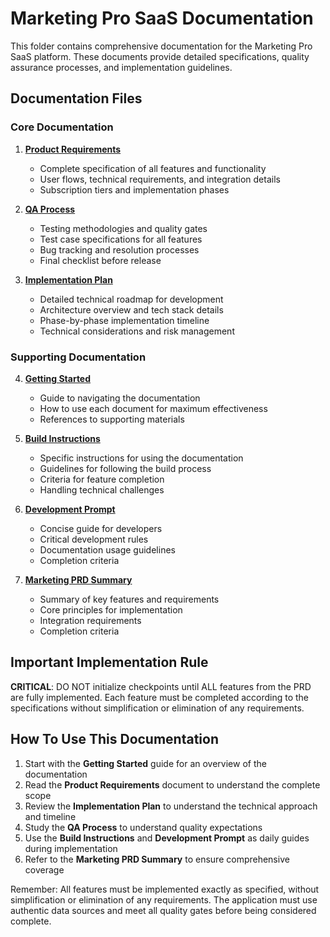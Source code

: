 # Marketing Pro SaaS Documentation

This folder contains comprehensive documentation for the Marketing Pro SaaS platform. These documents provide detailed specifications, quality assurance processes, and implementation guidelines.

## Documentation Files

### Core Documentation

1. **[Product Requirements](./product_requirements.md)**
   - Complete specification of all features and functionality
   - User flows, technical requirements, and integration details
   - Subscription tiers and implementation phases

2. **[QA Process](./qa_process.md)**
   - Testing methodologies and quality gates
   - Test case specifications for all features
   - Bug tracking and resolution processes
   - Final checklist before release

3. **[Implementation Plan](./implementation_plan.md)**
   - Detailed technical roadmap for development
   - Architecture overview and tech stack details
   - Phase-by-phase implementation timeline
   - Technical considerations and risk management

### Supporting Documentation

4. **[Getting Started](./getting_started.md)**
   - Guide to navigating the documentation
   - How to use each document for maximum effectiveness
   - References to supporting materials

5. **[Build Instructions](./build_instructions.md)**
   - Specific instructions for using the documentation
   - Guidelines for following the build process
   - Criteria for feature completion
   - Handling technical challenges

6. **[Development Prompt](./development_prompt.md)**
   - Concise guide for developers
   - Critical development rules
   - Documentation usage guidelines
   - Completion criteria

7. **[Marketing PRD Summary](./marketing_prd_summary.md)**
   - Summary of key features and requirements
   - Core principles for implementation
   - Integration requirements
   - Completion criteria

## Important Implementation Rule

**CRITICAL**: DO NOT initialize checkpoints until ALL features from the PRD are fully implemented. Each feature must be completed according to the specifications without simplification or elimination of any requirements.

## How To Use This Documentation

1. Start with the **Getting Started** guide for an overview of the documentation
2. Read the **Product Requirements** document to understand the complete scope
3. Review the **Implementation Plan** to understand the technical approach and timeline
4. Study the **QA Process** to understand quality expectations
5. Use the **Build Instructions** and **Development Prompt** as daily guides during implementation
6. Refer to the **Marketing PRD Summary** to ensure comprehensive coverage

Remember: All features must be implemented exactly as specified, without simplification or elimination of any requirements. The application must use authentic data sources and meet all quality gates before being considered complete.
